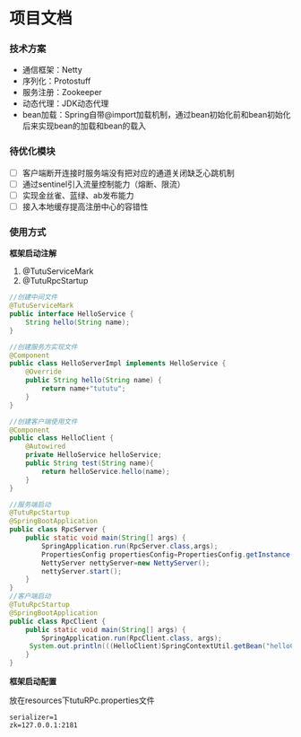 # 项目文档

### 技术方案

- 通信框架：Netty
- 序列化：Protostuff
- 服务注册：Zookeeper
- 动态代理：JDK动态代理
- bean加载：Spring自带@import加载机制，通过bean初始化前和bean初始化后来实现bean的加载和bean的载入

### 待优化模块

- [ ] 客户端断开连接时服务端没有把对应的通道关闭缺乏心跳机制
- [ ] 通过sentinel引入流量控制能力（熔断、限流）
- [ ] 实现金丝雀、蓝绿、ab发布能力
- [ ] 接入本地缓存提高注册中心的容错性

### 使用方式

**框架启动注解**

1. @TutuServiceMark
2. @TutuRpcStartup

```java
//创建中间文件
@TutuServiceMark
public interface HelloService {
    String hello(String name);
}
```

```java
//创建服务方实现文件
@Component
public class HelloServerImpl implements HelloService {
    @Override
    public String hello(String name) {
        return name+"tututu";
    }
}
```

```java
//创建客户端使用文件
@Component
public class HelloClient {
    @Autowired
    private HelloService helloService;
    public String test(String name){
        return helloService.hello(name);
    }
}
```

```java
//服务端启动
@TutuRpcStartup
@SpringBootApplication
public class RpcServer {
    public static void main(String[] args) {
        SpringApplication.run(RpcServer.class,args);
        PropertiesConfig propertiesConfig=PropertiesConfig.getInstance();
        NettyServer nettyServer=new NettyServer();
        nettyServer.start();
    }
}
//客户端启动
@TutuRpcStartup
@SpringBootApplication
public class RpcClient {
    public static void main(String[] args) {
        SpringApplication.run(RpcClient.class, args);
     System.out.println(((HelloClient)SpringContextUtil.getBean("helloClient")).test("test"));
    }
}
```

**框架启动配置**

放在resources下tutuRPc.properties文件

```properties
serializer=1
zk=127.0.0.1:2181
```

